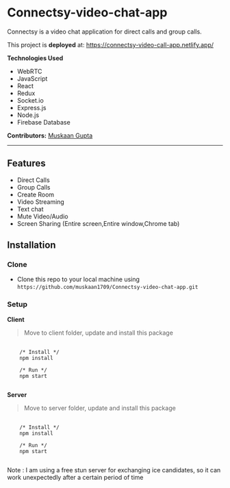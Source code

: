# Connectsy-video-chat-app

Connectsy is a video chat application for direct calls and group calls.

This project is **deployed** at: https://connectsy-video-call-app.netlify.app/

**Technologies Used**

- WebRTC
- JavaScript
- React
- Redux
- Socket.io
- Express.js
- Node.js
- Firebase Database

**Contributors:** [Muskaan Gupta](https://github.com/muskaan1709)

---

## Features

- Direct Calls 
- Group Calls
- Create Room
- Video Streaming
- Text chat
- Mute Video/Audio
- Screen Sharing (Entire screen,Entire window,Chrome tab)

## Installation
### Clone
- Clone this repo to your local machine using `https://github.com/muskaan1709/Connectsy-video-chat-app.git`

### Setup
**Client**
> Move to client folder, update and install this package
<pre>
  <code>
    /* Install */
    npm install
    
    /* Run */
    npm start
  </code>
</pre>

**Server**
> Move to server folder, update and install this package
<pre>
  <code>
    /* Install */
    npm install
    
    /* Run */
    npm start
  </code>
</pre>


Note : I am using a free stun server for exchanging ice candidates, so it can work unexpectedly after a certain period of time

